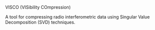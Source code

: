 VISCO (VISibility COmpression)

A tool for compressing radio interferometric data using Singular Value Decomposition (SVD) techniques.
